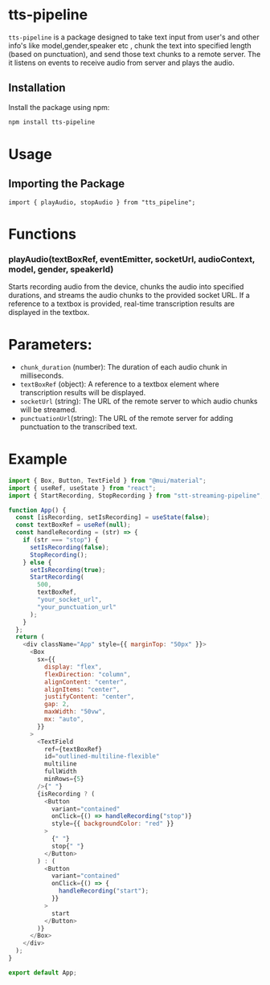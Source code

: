 # tts-pipeline

`tts-pipeline` is a package designed to take text input from user's and other info's like model,gender,speaker etc , chunk the text into specified length (based on punctuation), and send those text chunks to a remote server. The it listens on events to receive audio from server and plays the audio.

## Installation

Install the package using npm:

```bash
npm install tts-pipeline
```

# Usage

## Importing the Package

```
import { playAudio, stopAudio } from "tts_pipeline";
```

# Functions

### playAudio(textBoxRef, eventEmitter, socketUrl, audioContext, model, gender, speakerId)

Starts recording audio from the device, chunks the audio into specified durations, and streams the audio chunks to the provided socket URL. If a reference to a textbox is provided, real-time transcription results are displayed in the textbox.

# Parameters:

- `chunk_duration` (number): The duration of each audio chunk in milliseconds.
- `textBoxRef` (object): A reference to a textbox element where transcription results will be displayed.
- `socketUrl` (string): The URL of the remote server to which audio chunks will be streamed.
- `punctuationUrl`(string): The URL of the remote server for adding punctuation to the transcribed text.

# Example

```javascript I'm tab B
import { Box, Button, TextField } from "@mui/material";
import { useRef, useState } from "react";
import { StartRecording, StopRecording } from "stt-streaming-pipeline";

function App() {
  const [isRecording, setIsRecording] = useState(false);
  const textBoxRef = useRef(null);
  const handleRecording = (str) => {
    if (str === "stop") {
      setIsRecording(false);
      StopRecording();
    } else {
      setIsRecording(true);
      StartRecording(
        500,
        textBoxRef,
        "your_socket_url",
        "your_punctuation_url"
      );
    }
  };
  return (
    <div className="App" style={{ marginTop: "50px" }}>
      <Box
        sx={{
          display: "flex",
          flexDirection: "column",
          alignContent: "center",
          alignItems: "center",
          justifyContent: "center",
          gap: 2,
          maxWidth: "50vw",
          mx: "auto",
        }}
      >
        <TextField
          ref={textBoxRef}
          id="outlined-multiline-flexible"
          multiline
          fullWidth
          minRows={5}
        />{" "}
        {isRecording ? (
          <Button
            variant="contained"
            onClick={() => handleRecording("stop")}
            style={{ backgroundColor: "red" }}
          >
            {" "}
            stop{" "}
          </Button>
        ) : (
          <Button
            variant="contained"
            onClick={() => {
              handleRecording("start");
            }}
          >
            start
          </Button>
        )}
      </Box>
    </div>
  );
}

export default App;
```
